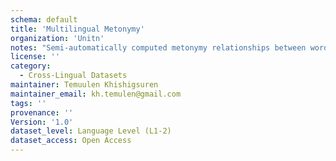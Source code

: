 ```yaml
---
schema: default
title: 'Multilingual Metonymy'
organization: 'Unitn'
notes: "Semi-automatically computed metonymy relationships between word senses.\r\n"
license: ''
category:
  - Cross-Lingual Datasets
maintainer: Temuulen Khishigsuren
maintainer_email: kh.temulen@gmail.com
tags: ''
provenance: ''
Version: '1.0'
dataset_level: Language Level (L1-2)
dataset_access: Open Access
---
```

